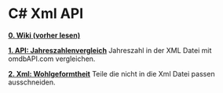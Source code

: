 # C# Xml API
[__0. Wiki (vorher lesen)__](https://github.com/DerDannyF/CSharp-XML-API/wiki)


[__1. API: Jahreszahlenvergleich__](https://github.com/DerDannyF/CSharp-XML-API/tree/master/1%20omdb%20API%20Jahreszahlen)
 Jahreszahl in der XML Datei mit omdbAPI.com vergleichen.


[__2. Xml: Wohlgeformtheit__](https://github.com/DerDannyF/CSharp-XML-API/tree/master/2%20wohlgeformte%20Xml%20File)
 Teile die nicht in die Xml Datei passen ausschneiden.

